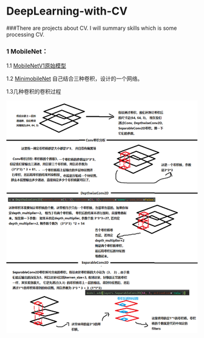 # DeepLearning-with-CV
###There are projects about CV. I will summary skills which is some processing CV.
### 1  MobileNet：

1.1 [MobileNetV1原始模型](https://github.com/shawroad/DeepLearning-with-CV/blob/master/MobileNet/mobilenetV1.py)

1.2 [MinimobileNet](https://github.com/shawroad/DeepLearning-with-CV/blob/master/MobileNet/MiniMobileNet.py) 自己结合三种卷积，设计的一个网络。        

1.3几种卷积的卷积过程

![conv](https://github.com/shawroad/DeepLearning-with-CV/blob/master/MobileNet/conv.png)
 
